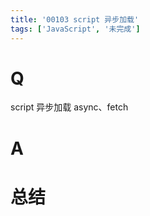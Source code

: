```yaml
---
title: '00103 script 异步加载'
tags: ['JavaScript', '未完成']
---
```


# Q

script 异步加载 async、fetch

# A



# 总结



<script>
  function func() {

  }
  
</script>
